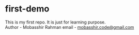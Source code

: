 # first-demo
This is my first repo. It is just for learning purpose.
<br>
Author - Mobasshir Rahman
email - mobasshir.code@gmail.com
